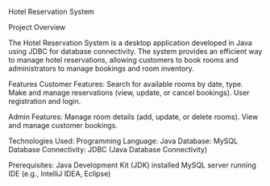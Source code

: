 Hotel Reservation System

 Project Overview
   
   The Hotel Reservation System is a desktop application developed in Java using JDBC for database connectivity. The system provides an efficient way to manage hotel reservations, allowing customers to book rooms and administrators to manage bookings and room inventory.

Features
  Customer Features:
  Search for available rooms by date, type.
  Make and manage reservations (view, update, or cancel bookings).
  User registration and login.


Admin Features:
Manage room details (add, update, or delete rooms).
View and manage customer bookings.

Technologies Used:
   Programming Language: Java
   Database: MySQL
   Database Connectivity: JDBC (Java Database Connectivity)

Prerequisites:
Java Development Kit (JDK) installed
MySQL server running
IDE (e.g., IntelliJ IDEA, Eclipse)



